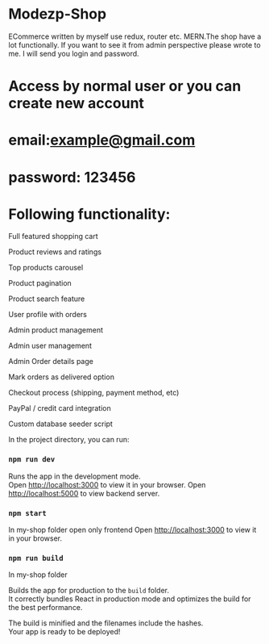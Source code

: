 # Modezp-Shop
ECommerce written by myself use redux, router etc. MERN.The shop have a lot functionally. If you want to see  it from admin perspective please wrote to me. I will send you login and password. 


# Access by normal user or you can create new account
# email:example@gmail.com
# password: 123456
# Following functionality:

Full featured shopping cart

Product reviews and ratings

Top products carousel

Product pagination

Product search feature

User profile with orders

Admin product management

Admin user management

Admin Order details page

Mark orders as delivered option

Checkout process (shipping, payment method, etc)

PayPal / credit card integration

Custom database seeder script


In the project directory, you can run:

### `npm run dev`

Runs the app in the development mode.\
Open [http://localhost:3000](http://localhost:3000) to view it in your browser.
Open [http://localhost:5000](http://localhost:3000) to view backend server.


### `npm start`
In my-shop folder open only frontend 
Open [http://localhost:3000](http://localhost:3000) to view it in your browser.

### `npm run build`

In my-shop folder

Builds the app for production to the `build` folder.\
It correctly bundles React in production mode and optimizes the build for the best performance.

The build is minified and the filenames include the hashes.\
Your app is ready to be deployed!


